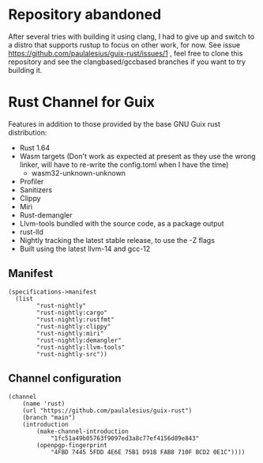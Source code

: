 # Repository abandoned
After several tries with building it using clang, I had to give up and switch to a distro that supports rustup to focus on other work, for now. See issue https://github.com/paulalesius/guix-rust/issues/1 , feel free to clone this repository and see the clangbased/gccbased branches if you want to try building it.

# Rust Channel for Guix

Features in addition to those provided by the base GNU Guix rust distribution:

- Rust 1.64
- Wasm targets (Don't work as expected at present as they use the wrong linker, will have to re-write the config.toml when I have the time)
    - wasm32-unknown-unknown
- Profiler
- Sanitizers
- Clippy
- Miri
- Rust-demangler
- Llvm-tools bundled with the source code, as a package output
- rust-lld
- Nightly tracking the latest stable release, to use the -Z flags
- Built using the latest llvm-14 and gcc-12

## Manifest
    (specifications->manifest
      (list
            "rust-nightly"
            "rust-nightly:cargo"
            "rust-nightly:rustfmt"
            "rust-nightly:clippy"
            "rust-nightly:miri"
            "rust-nightly:demangler"
            "rust-nightly:llvm-tools"
            "rust-nightly-src"))

## Channel configuration
    (channel
        (name 'rust)
        (url "https://github.com/paulalesius/guix-rust")
        (branch "main")
        (introduction
            (make-channel-introduction
                "1fc51a49b05763f9097ed3a8c77ef4156d89e843"
            (openpgp-fingerprint
                "4FBD 7445 5FDD 4E6E 75B1 D91B FAB8 710F BCD2 0E1C"))))
